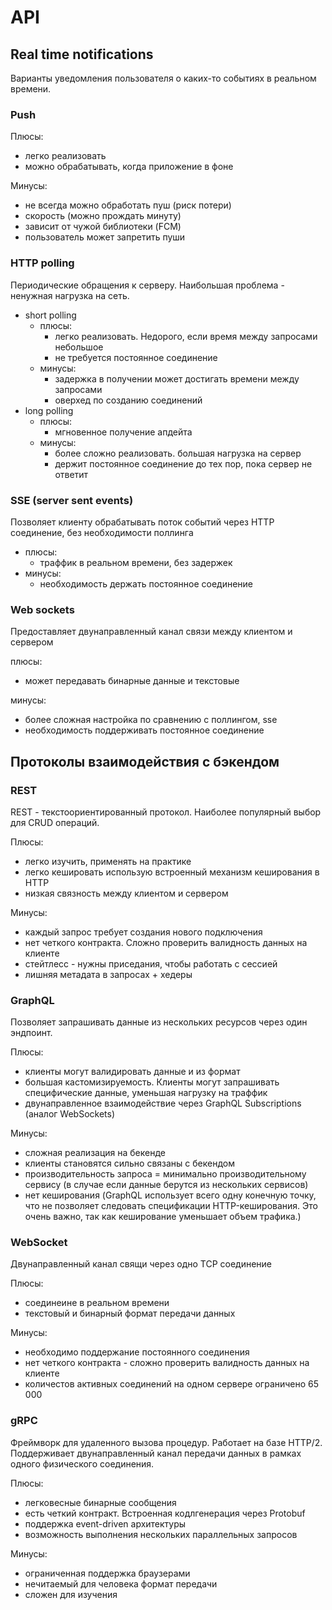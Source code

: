 # API

## Real time notifications

Варианты уведомления пользователя о каких-то событиях в реальном времени.

### Push

Плюсы:

- легко реализовать
- можно обрабатывать, когда приложение в фоне

Минусы:

- не всегда можно обработать пуш (риск потери)
- скорость (можно прождать минуту)
- зависит от чужой библиотеки (FCM)
- пользователь может запретить пуши

### HTTP polling

Периодические обращения к серверу. Наибольшая проблема - ненужная нагрузка на сеть.

- short polling
  - плюсы:
    - легко реализовать. Недорого, если время между запросами небольшое
    - не требуется постоянное соединение
  - минусы:
    - задержка в получении может достигать времени между запросами
    - оверхед по созданию соединений
- long polling
  - плюсы:
    - мгновенное получение апдейта
  - минусы:
    - более сложно реализовать. большая нагрузка на сервер
    - держит постоянное соединение до тех пор, пока сервер не ответит

### SSE (server sent events)

Позволяет клиенту обрабатывать поток событий через HTTP соединение, без необходимости поллинга

- плюсы:
  - траффик в реальном времени, без задержек
- минусы:
  - необходимость держать постоянное соединение

### Web sockets

Предоставляет двунаправленный канал связи между клиентом и сервером

плюсы:

- может передавать бинарные данные и текстовые

минусы:

- более сложная настройка по сравнению с поллингом, sse
- необходимость поддерживать постоянное соединение

## Протоколы взаимодействия с бэкендом

### REST

REST - текстоориентированный протокол. Наиболее популярный выбор для CRUD операций.

Плюсы:

- легко изучить, применять на практике
- легко кешировать использую встроенный механизм кеширования в HTTP
- низкая связность между клиентом и сервером

Минусы:

- каждый запрос требует создания нового подключения
- нет четкого контракта. Сложно проверить валидность данных на клиенте
- стейтлесс - нужны приседания, чтобы работать с сессией
- лишняя метадата в запросах + хедеры

### GraphQL

Позволяет запрашивать данные из нескольких ресурсов через один эндпоинт.

Плюсы:

- клиенты могут валидировать данные и из формат
- большая кастомизируемость. Клиенты могут запрашивать специфические данные, уменьшая нагрузку на траффик
- двунаправленное взаимодействие через GraphQL Subscriptions (аналог WebSockets)

Минусы:

- сложная реализация на бекенде
- клиенты становятся сильно связаны с бекендом
- производительность запроса = минимально производительному сервису (в случае если данные берутся из нескольких сервисов)
- нет кеширования (GraphQL использует всего одну конечную точку, что не позволяет следовать спецификации HTTP-кеширования. Это очень важно, так как кеширование уменьшает объем трафика.)

### WebSocket

Двунаправленный канал свящи через одно TCP соединение

Плюсы:

- соединеине в реальном времени
- текстовый и бинарный формат передачи данных

Минусы:

- необходимо поддержание постоянного соединения
- нет четкого контракта - сложно проверить валидность данных на клиенте
- количестов активных соединений на одном сервере ограничено 65 000

### gRPC

Фреймворк для удаленного вызова процедур. Работает на базе HTTP/2. Поддерживает двунаправленный канал передачи данных в рамках одного физического соединения.

Плюсы:

- легковесные бинарные сообщения
- есть четкий контракт. Встроенная кодлгенерация через Protobuf
- поддержка event-driven архитектуры
- возможность выполнения нескольких параллельных запросов

Минусы:

- ограниченная поддержка браузерами
- нечитаемый для человека формат передачи
- сложен для изучения
